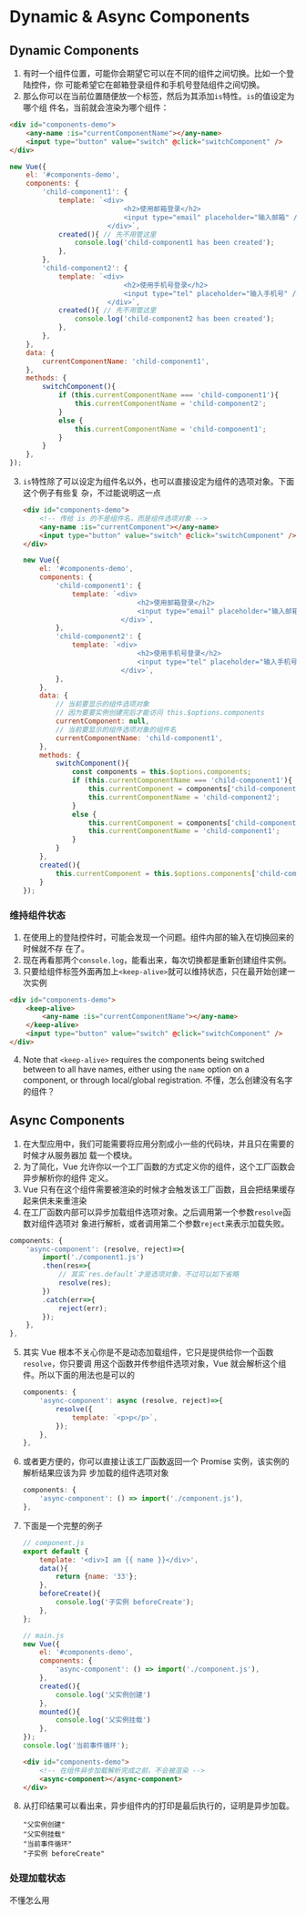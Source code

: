 # Dynamic & Async Components

## Dynamic Components
1. 有时一个组件位置，可能你会期望它可以在不同的组件之间切换。比如一个登陆控件，你
可能希望它在邮箱登录组件和手机号登陆组件之间切换。
2. 那么你可以在当前位置随便放一个标签，然后为其添加`is`特性。`is`的值设定为哪个组
件名，当前就会渲染为哪个组件：
```html
<div id="components-demo">
    <any-name :is="currentComponentName"></any-name>
    <input type="button" value="switch" @click="switchComponent" />
</div>
```
```js
new Vue({
    el: '#components-demo',
    components: {
        'child-component1': {
            template: `<div>
                            <h2>使用邮箱登录</h2>
                            <input type="email" placeholder="输入邮箱" />
                        </div>`,
            created(){ // 先不用管这里
                console.log('child-component1 has been created');
            },
        },
        'child-component2': {
            template: `<div>
                            <h2>使用手机号登录</h2>
                            <input type="tel" placeholder="输入手机号" />
                        </div>`,
            created(){ // 先不用管这里
                console.log('child-component2 has been created');
            },
        },
    },
    data: {
        currentComponentName: 'child-component1',
    },
    methods: {
        switchComponent(){
            if (this.currentComponentName === 'child-component1'){
                this.currentComponentName = 'child-component2';
            }
            else {
                this.currentComponentName = 'child-component1';
            }
        }
    },
});
```
3. `is`特性除了可以设定为组件名以外，也可以直接设定为组件的选项对象。下面这个例子有些复
杂，不过能说明这一点
    ```html
    <div id="components-demo">
        <!-- 传给 is 的不是组件名，而是组件选项对象 -->
	    <any-name :is="currentComponent"></any-name>
	    <input type="button" value="switch" @click="switchComponent" />
	</div>
    ```
    ```js
    new Vue({
        el: '#components-demo',
        components: {
            'child-component1': {
                template: `<div>
                                <h2>使用邮箱登录</h2>
                                <input type="email" placeholder="输入邮箱" />
                            </div>`,
            },
            'child-component2': {
                template: `<div>
                                <h2>使用手机号登录</h2>
                                <input type="tel" placeholder="输入手机号" />
                            </div>`,
            },
        },
        data: {
            // 当前要显示的组件选项对象
            // 因为要要实例创建完后才能访问 this.$options.components
            currentComponent: null,
            // 当前要显示的组件选项对象的组件名
    		currentComponentName: 'child-component1',
        },
        methods: {
            switchComponent(){
    			const components = this.$options.components;
                if (this.currentComponentName === 'child-component1'){
                    this.currentComponent = components['child-component2'];
    				this.currentComponentName = 'child-component2';
                }
                else {
                    this.currentComponent = components['child-component1'];
    				this.currentComponentName = 'child-component1';
                }
            }
        },
    	created(){
    		this.currentComponent = this.$options.components['child-component1'];
    	}
    });
    ```

### 维持组件状态
1. 在使用上的登陆控件时，可能会发现一个问题。组件内部的输入在切换回来的时候就不存
在了。
2. 现在再看那两个`console.log`，能看出来，每次切换都是重新创建组件实例。
3. 只要给组件标签外面再加上`<keep-alive>`就可以维持状态，只在最开始创建一次实例
```html
<div id="components-demo">
    <keep-alive>
        <any-name :is="currentComponentName"></any-name>
    </keep-alive>
    <input type="button" value="switch" @click="switchComponent" />
</div>
```
4. Note that `<keep-alive>` requires the components being switched between
to all have names, either using the `name` option on a component, or
through local/global registration. 不懂，怎么创建没有名字的组件？



## Async Components
1. 在大型应用中，我们可能需要将应用分割成小一些的代码块，并且只在需要的时候才从服务器加
载一个模块。
2. 为了简化，Vue 允许你以一个工厂函数的方式定义你的组件，这个工厂函数会异步解析你的组件
定义。
3. Vue 只有在这个组件需要被渲染的时候才会触发该工厂函数，且会把结果缓存起来供未来重渲染
4. 在工厂函数内部可以异步加载组件选项对象。之后调用第一个参数`resolve`函数对组件选项对
象进行解析，或者调用第二个参数`reject`来表示加载失败。

```js
components: {
    'async-component': (resolve, reject)=>{
        import('./component1.js')
        .then(res=>{
            // 其实`res.default`才是选项对象，不过可以如下省略
            resolve(res);
        })
        .catch(err=>{
            reject(err);
        });
    },
},
```

5. 其实 Vue 根本不关心你是不是动态加载组件，它只是提供给你一个函数`resolve`，你只要调
用这个函数并传参组件选项对象，Vue 就会解析这个组件。所以下面的用法也是可以的
    ```js
    components: {
        'async-component': async (resolve, reject)=>{
            resolve({
            	template: `<p>p</p>`,
            });
        },
    },
    ```

6. 或者更方便的，你可以直接让该工厂函数返回一个 Promise 实例，该实例的解析结果应该为异
步加载的组件选项对象
    ```js
    components: {
        'async-component': () => import('./component.js'),
    },
    ```
6. 下面是一个完整的例子
    ```js
    // component.js
    export default {
        template: '<div>I am {{ name }}</div>',
        data(){
            return {name: '33'};
        },
        beforeCreate(){
            console.log('子实例 beforeCreate');
        },
    };
    ```
    ```js
    // main.js
    new Vue({
        el: '#components-demo',
        components: {
    		'async-component': () => import('./component.js'),
        },
        created(){
            console.log('父实例创建')
        },
        mounted(){
            console.log('父实例挂载')
        },
    });
    console.log('当前事件循环');
    ```
    ```html
    <div id="components-demo">
        <!-- 在组件异步加载解析完成之前，不会被渲染 -->
		<async-component></async-component>
	</div>
    ```
7. 从打印结果可以看出来，异步组件内的打印是最后执行的，证明是异步加载。    
    ```
    "父实例创建"
    "父实例挂载"
    "当前事件循环"
    "子实例 beforeCreate"
    ```

### 处理加载状态
不懂怎么用
